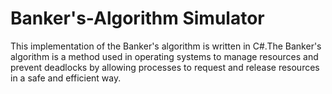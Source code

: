 # Banker's-Algorithm Simulator

This implementation of the Banker's algorithm is written in C#.The Banker's algorithm is a method used in operating systems to manage resources and prevent deadlocks by allowing processes to request and release resources in a safe and efficient way.

